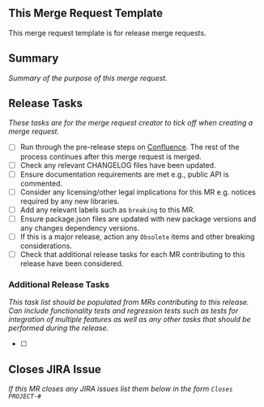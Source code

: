 ## This Merge Request Template

This merge request template is for release merge requests.

## Summary

_Summary of the purpose of this merge request._

## Release Tasks

_These tasks are for the merge request creator to tick off when creating a merge request._

- [ ] Run through the pre-release steps on [Confluence](https://ultrahaptics.atlassian.net/wiki/spaces/SV/pages/3665625233). The rest of the process continues after this merge request is merged.
- [ ] Check any relevant CHANGELOG files have been updated.
- [ ] Ensure documentation requirements are met e.g., public API is commented.
- [ ] Consider any licensing/other legal implications for this MR e.g. notices required by any new libraries.
- [ ] Add any relevant labels such as `breaking` to this MR.
- [ ] Ensure package.json files are updated with new package versions and any changes dependency versions.
- [ ] If this is a major release, action any `Obsolete` items and other breaking considerations.
- [ ] Check that additional release tasks for each MR contributing to this release have been considered.

### Additional Release Tasks

_This task list should be populated from MRs contributing to this release. Can include functionality tests and regression tests such as tests for integration of multiple features as well as any other tasks that should be performed during the release._

- [ ] 

## Closes JIRA Issue

_If this MR closes any JIRA issues list them below in the form `Closes PROJECT-#`_